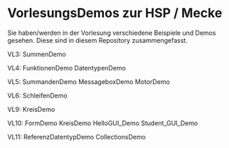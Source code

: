 # VorlesungsDemos zur HSP / Mecke

Sie haben/werden in der Vorlesung verschiedene Beispiele und Demos gesehen. Diese sind in diesem Repository zusammengefasst.

VL3:
SummenDemo

VL4: 
FunktionenDemo
DatentypenDemo

VL5:
SummandenDemo
MessageboxDemo
MotorDemo

VL6: 
SchleifenDemo

VL9: 
KreisDemo

VL10:
FormDemo
KreisDemo
HelloGUI_Demo
Student_GUI_Demo

VL11:
ReferenzDatentypDemo
CollectionsDemo